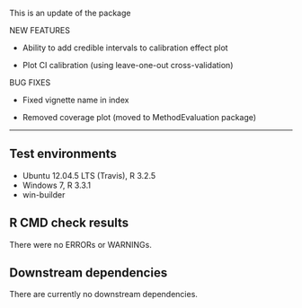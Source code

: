 This is an update of the package

NEW FEATURES

* Ability to add credible intervals to calibration effect plot

* Plot CI calibration (using leave-one-out cross-validation)

BUG FIXES

* Fixed vignette name in index

* Removed coverage plot (moved to MethodEvaluation package)

---

## Test environments
* Ubuntu 12.04.5 LTS (Travis), R 3.2.5
* Windows 7, R 3.3.1
* win-builder

## R CMD check results

There were no ERRORs or WARNINGs. 

## Downstream dependencies

There are currently no downstream dependencies.